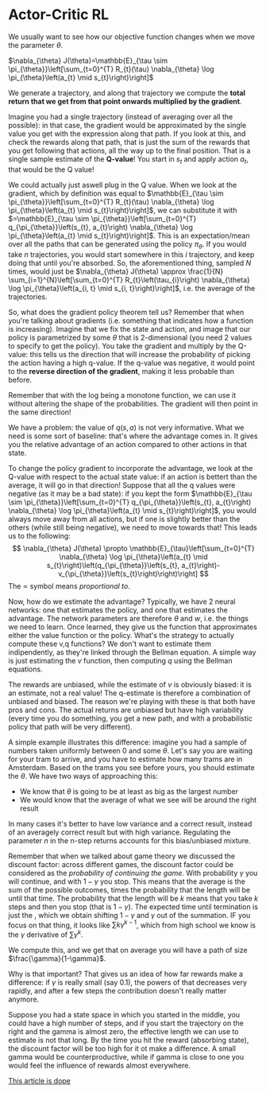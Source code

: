 # Actor-Critic RL

We usually want to see how our objective function changes when we move the parameter $\theta$.

$\nabla_{\theta} J(\theta)=\mathbb{E}_{\tau \sim \pi_{\theta}}\left[\sum_{t=0}^{T} R_{t}(\tau) \nabla_{\theta} \log \pi_{\theta}\left(a_{t} \mid s_{t}\right)\right]$

We generate a trajectory, and along that trajectory we compute the **total return that we get from that point onwards multiplied by the gradient**.

Imagine you had a single trajectory (instead of averaging over all the possible): in that case, the gradient would be approximated by the single value you get with the expression along that path. If you look at this, and check the rewards along that path, that is just the sum of the rewards that you get following that actions, all the way up to the final position. That is a single sample estimate of the **Q-value**! You start in $s_t$ and apply action $a_t$, that would be the Q value!

We could actually just aswell plug in the Q value. When we look at the gradient, which by definition was equal to $\mathbb{E}_{\tau \sim \pi_{\theta}}\left[\sum_{t=0}^{T} R_{t}(\tau) \nabla_{\theta} \log \pi_{\theta}\left(a_{t} \mid s_{t}\right)\right]$, we can substitute it with $=\mathbb{E}_{\tau \sim \pi_{\theta}}\left[\sum_{t=0}^{T} q_{\pi_{\theta}}\left(s_{t}, a_{t}\right) \nabla_{\theta} \log \pi_{\theta}\left(a_{t} \mid s_{t}\right)\right]$. This is an expectation/mean over all the paths that can be generated using the policy $\pi_\theta$. If you would take $n$ trajectories, you would start somewhere in this $i$ trajectory, and keep doing that until you're absorbed. So, the aforementioned thing, sampled $N$ times, would just be $\nabla_{\theta} J(\theta) \approx \frac{1}{N} \sum_{i=1}^{N}\left[\sum_{t=0}^{T} R_{t}\left(\tau_{i}\right) \nabla_{\theta} \log \pi_{\theta}\left(a_{i, t} \mid s_{i, t}\right)\right]$, i.e. the average of the trajectories. 

So, what does the gradient policy theorem tell us? Remember that when you're talking about gradients (i.e. something that indicates how a function is increasing). Imagine that we fix the state and action, and image that our policy is parametrized by some $\theta$ that is 2-dimensional (you need 2 values to specify to get the policy). You take the gradient and multiply by the Q-value: this tells us the direction that will increase the probability of picking the action having a high q-value. If the q-value was negative, it would point to the **reverse direction of the gradient**, making it less probable than before. 

Remember that with the log being a monotone function, we can use it without altering the shape of the probabilities. The gradient will then point in the same direction!

We have a problem: the value of $q(s,a)$ is not very informative. What we need is some sort of baseline: that's where the advantage comes in. It gives you the relative advantage of an action compared to other actions in that state. 

To change the policy gradient to incorporate the advantage, we look at the Q-value with respect to the actual state value: if an action is bettert than the average, it will go in that direction! Suppose that all the q values were negative (as it may be a bad state): if you kept the form $\mathbb{E}_{\tau \sim \pi_{\theta}}\left[\sum_{t=0}^{T} q_{\pi_{\theta}}\left(s_{t}, a_{t}\right) \nabla_{\theta} \log \pi_{\theta}\left(a_{t} \mid s_{t}\right)\right]$, you would always move away from all actions, but if one is slightly better than the others (while still being negative), we need to move towards that! This leads us to the following:
$$
\nabla_{\theta} J(\theta) \propto \mathbb{E}_{\tau}\left[\sum_{t=0}^{T} \nabla_{\theta} \log \pi_{\theta}\left(a_{t} \mid s_{t}\right)\left(q_{\pi_{\theta}}\left(s_{t}, a_{t}\right)-v_{\pi_{\theta}}\left(s_{t}\right)\right)\right]
$$
The $\propto$ symbol means *proportional to*.

Now, how do we estimate the advantage? Typically, we have 2 neural networks: one that estimates the policy, and one that estimates the advantage. The network parameters are therefore $\theta$ and $w$, i.e. the things we need to learn. Once learned, they give us the function that approximates either the value function or the policy. What's the strategy to actually compute these v,q functions? We don't want to estimate them indipendently, as they're linked through the Bellman equation. A simple way is just estimating the $v$ function, then computing $q$ using the Bellman equations. 

The rewards are unbiased, while the estimate of $v$ is obviously biased: it is an estimate, not a real value! The q-estimate is therefore a combination of unbiased and biased. The reason we're playing with these is that both have pros and cons. The actual returns are unbiased but have high variability (every time you do something, you get a new path, and with a probabilistic policy that path will be very different).

A simple example illustrates this difference: imagine you had a sample of numbers taken uniformly between 0 and some $\theta$. Let's say you are waiting for your tram to arrive, and you have to estimate how many trams are in Amsterdam. Based on the trams you see before yours, you should estimate the $\theta$. We have two ways of approaching this:

- We know that $\theta$ is going to be at least as big as the largest number
- We would know that the average of what we see will be around the right result

In many cases it's better to have low variance and a correct result, instead of an averagely correct result but with high variance. Regulating the parameter $n$ in the n-step returns accounts for this bias/unbiased mixture.

Remember that when we talked about game theory we discussed the discount factor: across different games, the discount factor could be considered as the *probability of continuing the game*. With probability $\gamma$ you will continue, and with $1-\gamma$ you stop. This means that the average is the sum of the possible outcomes, times the probability that the length will be until that time. The probability that the length will be $k$ means that you take $k$ steps and then you stop (that is $1-\gamma$). The expected time until termination is just the , which we obtain shifting $1-\gamma$ and $\gamma$ out of the summation. IF you focus on that thing, it looks like $\sum k \gamma ^{k-1}$, which from high school we know is the $\gamma$ derivative of $\sum \gamma ^k$.

We compute this, and we get that on average you will have a path of size $\frac{\gamma}{1-\gamma}$.

Why is that important? That gives us an idea of how far rewards make a difference: if $\gamma$ is really small (say 0.1), the powers of that decreases very rapidly, and after a few steps the contribution doesn't really matter anymore.

Suppose you had a state space in which you started in the middle, you could have a high number of steps, and if you start the trajectory on the right and the gamma is almost zero, the effective length we can use to estimate is not that long. By the time you hit the reward (absorbing state), the discount factor will be too high for it ot make a difference. A small gamma would be counterproductive, while if gamma is close to one you would feel the influence of rewards almost everywhere. 

[This article is dope](https://towardsdatascience.com/understanding-actor-critic-methods-931b97b6df3f)
